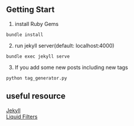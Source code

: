 ## Getting Start
1. install Ruby Gems
``` shell
bundle install
```
2. run jekyll server(default: localhost:4000)
``` shell
bundle exec jekyll serve
```
3. If you add some new posts including new tags
``` shell
python tag_generator.py
```

## useful resource
[Jekyll](https://jekyllrb.com/)\
[Liquid Filters](https://jekyllrb.com/docs/liquid/filters/#standard-liquid-filters)
